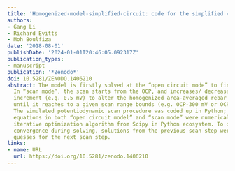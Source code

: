 ```yaml
---
title: 'Homogenized-model-simplified-circuit: code for the simplified circuit model'
authors:
- Gang Li
- Richard Evitts
- Moh Boulfiza
date: '2018-08-01'
publishDate: '2024-01-01T20:46:05.092317Z'
publication_types:
- manuscript
publication: '*Zenodo*'
doi: 10.5281/ZENODO.1406210
abstract: The model is firstly solved at the “open circuit mode” to find the OCP.
  In “scan mode”, the scan starts from the OCP, and increases/ decreases at a small
  increment (e.g. 0.5 mV) to alter the homogenized area-averaged rebar electrode potential,
  until it reaches to a given scan range bounds (e.g. OCP-300 mV or OCP+ 300 mV).
  The simulated potentiodynamic scan procedure was coded up in Python; the group of
  equations in both “open circuit model” and “scan mode” were numerically solved with
  iterative optimization algorithm from Scipy in Python ecosystem. To optimize the
  convergence during solving, solutions from the previous scan step were used as initial
  guesses for the next scan step.
links:
- name: URL
  url: https://doi.org/10.5281/zenodo.1406210
---
```

